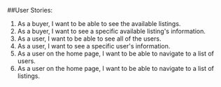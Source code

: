 ##User Stories:
1. As a buyer, I want to be able to see the available listings.
2. As a buyer, I want to see a specific available listing's information.
3. As a user, I want to be able to see all of the users. 
4. As a user, I want to see a specific user's information.
5. As a user on the home page, I want to be able to navigate to a list of users.
6. As a user on the home page, I want to be able to navigate to a list of listings.
